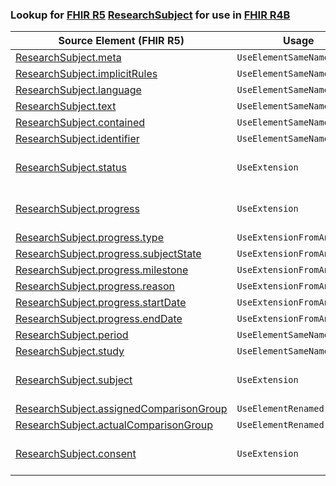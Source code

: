 ### Lookup for [FHIR R5](https://hl7.org/fhir/R5/) [ResearchSubject](https://hl7.org/fhir/R5/ResearchSubject.html) for use in [FHIR R4B](https://hl7.org/fhir/R4B/)

| Source Element (FHIR R5) | Usage | Target |
| -------------- | ----- | ------ |
| [ResearchSubject.meta](https://hl7.org/fhir/R5/ResearchSubject.html#resource) | `UseElementSameName` | [ResearchSubject.meta](https://hl7.org/fhir/R4B/ResearchSubject.html#resource) |
| [ResearchSubject.implicitRules](https://hl7.org/fhir/R5/ResearchSubject.html#resource) | `UseElementSameName` | [ResearchSubject.implicitRules](https://hl7.org/fhir/R4B/ResearchSubject.html#resource) |
| [ResearchSubject.language](https://hl7.org/fhir/R5/ResearchSubject.html#resource) | `UseElementSameName` | [ResearchSubject.language](https://hl7.org/fhir/R4B/ResearchSubject.html#resource) |
| [ResearchSubject.text](https://hl7.org/fhir/R5/ResearchSubject.html#resource) | `UseElementSameName` | [ResearchSubject.text](https://hl7.org/fhir/R4B/ResearchSubject.html#resource) |
| [ResearchSubject.contained](https://hl7.org/fhir/R5/ResearchSubject.html#resource) | `UseElementSameName` | [ResearchSubject.contained](https://hl7.org/fhir/R4B/ResearchSubject.html#resource) |
| [ResearchSubject.identifier](https://hl7.org/fhir/R5/ResearchSubject.html#resource) | `UseElementSameName` | [ResearchSubject.identifier](https://hl7.org/fhir/R4B/ResearchSubject.html#resource) |
| [ResearchSubject.status](https://hl7.org/fhir/R5/ResearchSubject.html#resource) | `UseExtension` | [http://hl7.org/fhir/5.0/StructureDefinition/extension-ResearchSubject.status](StructureDefinition-ext-R5-ResearchSubject.status.html) |
| [ResearchSubject.progress](https://hl7.org/fhir/R5/ResearchSubject.html#resource) | `UseExtension` | [http://hl7.org/fhir/5.0/StructureDefinition/extension-ResearchSubject.progress](StructureDefinition-ext-R5-ResearchSubject.progress.html) |
| [ResearchSubject.progress.type](https://hl7.org/fhir/R5/ResearchSubject.html#resource) | `UseExtensionFromAncestor` | - |
| [ResearchSubject.progress.subjectState](https://hl7.org/fhir/R5/ResearchSubject.html#resource) | `UseExtensionFromAncestor` | - |
| [ResearchSubject.progress.milestone](https://hl7.org/fhir/R5/ResearchSubject.html#resource) | `UseExtensionFromAncestor` | - |
| [ResearchSubject.progress.reason](https://hl7.org/fhir/R5/ResearchSubject.html#resource) | `UseExtensionFromAncestor` | - |
| [ResearchSubject.progress.startDate](https://hl7.org/fhir/R5/ResearchSubject.html#resource) | `UseExtensionFromAncestor` | - |
| [ResearchSubject.progress.endDate](https://hl7.org/fhir/R5/ResearchSubject.html#resource) | `UseExtensionFromAncestor` | - |
| [ResearchSubject.period](https://hl7.org/fhir/R5/ResearchSubject.html#resource) | `UseElementSameName` | [ResearchSubject.period](https://hl7.org/fhir/R4B/ResearchSubject.html#resource) |
| [ResearchSubject.study](https://hl7.org/fhir/R5/ResearchSubject.html#resource) | `UseElementSameName` | [ResearchSubject.study](https://hl7.org/fhir/R4B/ResearchSubject.html#resource) |
| [ResearchSubject.subject](https://hl7.org/fhir/R5/ResearchSubject.html#resource) | `UseExtension` | [http://hl7.org/fhir/5.0/StructureDefinition/extension-ResearchSubject.subject](StructureDefinition-ext-R5-ResearchSubject.subject.html) |
| [ResearchSubject.assignedComparisonGroup](https://hl7.org/fhir/R5/ResearchSubject.html#resource) | `UseElementRenamed` | [ResearchSubject.assignedArm](https://hl7.org/fhir/R4B/ResearchSubject.html#resource) |
| [ResearchSubject.actualComparisonGroup](https://hl7.org/fhir/R5/ResearchSubject.html#resource) | `UseElementRenamed` | [ResearchSubject.actualArm](https://hl7.org/fhir/R4B/ResearchSubject.html#resource) |
| [ResearchSubject.consent](https://hl7.org/fhir/R5/ResearchSubject.html#resource) | `UseExtension` | [http://hl7.org/fhir/5.0/StructureDefinition/extension-ResearchSubject.consent](StructureDefinition-ext-R5-ResearchSubject.consent.html) |
